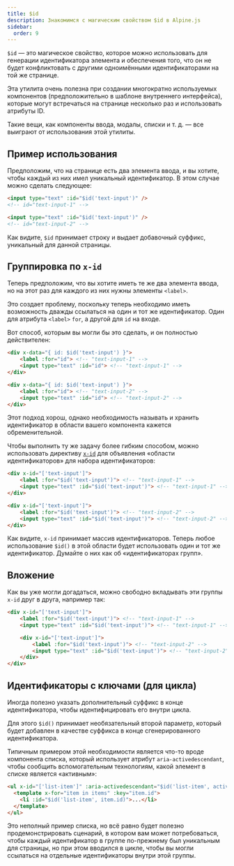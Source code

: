 ```yaml
---
title: $id
description: Знакомимся с магическим свойством $id в Alpine.js
sidebar:
  order: 9
---
```


`$id` — это магическое свойство, которое можно использовать для генерации идентификатора элемента и обеспечения того, что он не будет конфликтовать с другими одноимёнными идентификаторами на той же странице.

Эта утилита очень полезна при создании многократно используемых компонентов (предположительно в шаблоне внутреннего интерфейса), которые могут встречаться на странице несколько раз и использовать атрибуты ID.

Такие вещи, как компоненты ввода, модалы, списки и т. д. — все выиграют от использования этой утилиты.

## Пример использования

Предположим, что на странице есть два элемента ввода, и вы хотите, чтобы каждый из них имел уникальный идентификатор. В этом случае можно сделать следующее:

```html
<input type="text" :id="$id('text-input')" />
<!-- id="text-input-1" -->

<input type="text" :id="$id('text-input')" />
<!-- id="text-input-2" -->
```

Как видите, `$id` принимает строку и выдает добавочный суффикс, уникальный для данной страницы.

## Группировка по `x-id`

Теперь предположим, что вы хотите иметь те же два элемента ввода, но на этот раз для каждого из них нужны элементы `<label>`.

Это создает проблему, поскольку теперь необходимо иметь возможность дважды ссылаться на один и тот же идентификатор. Один для атрибута `<label>` `for`, а другой для `id` на входе.

Вот способ, которым вы могли бы это сделать, и он полностью действителен:

```html ":id" ":for"
<div x-data="{ id: $id('text-input') }">
    <label :for="id"> <!-- "text-input-1" -->
    <input type="text" :id="id"> <!-- "text-input-1" -->
</div>

<div x-data="{ id: $id('text-input') }">
    <label :for="id"> <!-- "text-input-2" -->
    <input type="text" :id="id"> <!-- "text-input-2" -->
</div>
```

Этот подход хорош, однако необходимость называть и хранить идентификатор в области вашего компонента кажется обременительной.

Чтобы выполнить ту же задачу более гибким способом, можно использовать директиву [`x-id`](/directives/id) для объявления «области идентификаторов» для набора идентификаторов:

```html "x-id"
<div x-id="['text-input']">
    <label :for="$id('text-input')"> <!-- "text-input-1" -->
    <input type="text" :id="$id('text-input')"> <!-- "text-input-1" -->
</div>

<div x-id="['text-input']">
    <label :for="$id('text-input')"> <!-- "text-input-2" -->
    <input type="text" :id="$id('text-input')"> <!-- "text-input-2" -->
</div>
```

Как видите, `x-id` принимает массив идентификаторов. Теперь любое использование `$id()` в этой области будет использовать один и тот же идентификатор. Думайте о них как об «идентификаторах групп».

## Вложение

Как вы уже могли догадаться, можно свободно вкладывать эти группы `x-id` друг в друга, например так:

```html
<div x-id="['text-input']">
    <label :for="$id('text-input')"> <!-- "text-input-1" -->
    <input type="text" :id="$id('text-input')"> <!-- "text-input-1" -->

    <div x-id="['text-input']">
        <label :for="$id('text-input')"> <!-- "text-input-2" -->
        <input type="text" :id="$id('text-input')"> <!-- "text-input-2" -->
    </div>
</div>
```

## Идентификаторы с ключами (для цикла)

Иногда полезно указать дополнительный суффикс в конце идентификатора, чтобы идентифицировать его внутри цикла.

Для этого `$id()` принимает необязательный второй параметр, который будет добавлен в качестве суффикса в конце сгенерированного идентификатора.

Типичным примером этой необходимости является что-то вроде компонента списка, который использует атрибут `aria-activedescendant`, чтобы сообщить вспомогательным технологиям, какой элемент в списке является «активным»:

```html wrap "item.id"
<ul x-id="['list-item']" :aria-activedescendant="$id('list-item', activeItem.id)">
  <template x-for="item in items" :key="item.id">
    <li :id="$id('list-item', item.id)">...</li>
  </template>
</ul>
```

Это неполный пример списка, но всё равно будет полезно продемонстрировать сценарий, в котором вам может потребоваться, чтобы каждый идентификатор в группе по-прежнему был уникальным для страницы, но при этом вводился в цикле, чтобы вы могли ссылаться на отдельные идентификаторы внутри этой группы.
